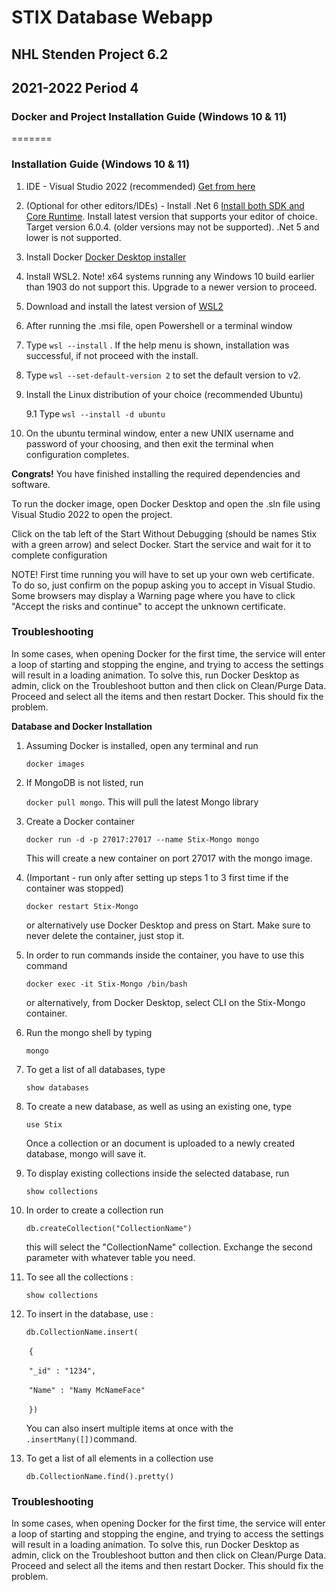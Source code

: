 # STIX Database Webapp

## NHL Stenden Project 6.2

## 2021-2022 Period 4 



### Docker and Project Installation Guide (Windows 10 & 11)
=======
### Installation Guide (Windows 10 & 11)


1. IDE - Visual Studio 2022 (recommended)  [Get from here](https://visualstudio.microsoft.com/thank-you-downloading-visual-studio/?sku=Community&channel=Release&version=VS2022&source=VSLandingPage&cid=2030&passive=false)

2. (Optional for other editors/IDEs)  - Install .Net 6 [Install both SDK and Core Runtime](https://dotnet.microsoft.com/en-us/download/dotnet/6.0). Install latest version that supports your editor of choice. Target version 6.0.4. (older versions may not be supported). .Net 5 and lower is not supported.

3. Install Docker [Docker Desktop installer](https://desktop.docker.com/win/main/amd64/Docker%20Desktop%20Installer.exe)

4. Install WSL2. Note! x64 systems running any Windows 10 build earlier than 1903 do not support this. Upgrade to a newer version to proceed.

5. Download and install the latest version of  [WSL2](https://wslstorestorage.blob.core.windows.net/wslblob/wsl_update_x64.msi)

6. After running the .msi file, open Powershell or a terminal window

7. Type `wsl --install` . If the help menu is shown, installation was successful, if not proceed with the install.

8. Type `wsl --set-default-version 2` to set the default version to v2.

9. Install the Linux distribution of your choice (recommended Ubuntu)

   9.1 Type `wsl --install -d ubuntu`

10. On the ubuntu terminal window, enter a new UNIX username and password of your choosing, and then exit the terminal when configuration completes.


**Congrats!** You have finished installing the required dependencies and software.

To run the docker image, open Docker Desktop and open the .sln file using Visual Studio 2022 to open the project. 

Click on the tab left of the Start Without Debugging (should be names Stix with a green arrow) and select Docker. Start the service and wait for it to complete configuration

NOTE! First time running you will have to set up your own web certificate. To do so, just confirm on the popup asking you to accept in Visual Studio. Some browsers may display a Warning page where you have to click "Accept the risks and continue" to accept the unknown certificate.


### Troubleshooting

In some cases, when opening Docker for the first time, the service will enter a loop of starting and stopping the engine, and trying to access the settings will result in a loading animation. To solve this, run Docker Desktop as admin, click on the Troubleshoot button and then click on Clean/Purge Data. Proceed and select all the items and then restart Docker. This should fix the problem.



**Database and Docker Installation**

1. Assuming Docker is installed, open any terminal and run

   `docker images`

2. If MongoDB is not listed, run

    `docker pull mongo`. This will pull the latest Mongo library

3. Create a Docker container

   `docker run -d -p 27017:27017 --name Stix-Mongo mongo`

   This will create a new container on port 27017 with the mongo image. 

4. (Important - run only after setting up steps 1 to 3 first time if the container was stopped)

   `docker restart Stix-Mongo`

   or alternatively use Docker Desktop and press on Start. Make sure to never delete the container, just stop it.

5. In order to run commands inside the container, you have to use this command

    `docker exec -it Stix-Mongo /bin/bash`

    or alternatively, from Docker Desktop, select CLI on the Stix-Mongo container.

6. Run the mongo shell by typing 

    `mongo`

7. To get a list of all databases, type

    `show databases`

8. To create a new database, as well as using an existing one, type

    `use Stix`

    Once a collection or an document is uploaded to a newly created database, mongo will save it.

9. To display existing collections inside the selected database, run

    `show collections`

10. In order to create a collection run

    `db.createCollection("CollectionName")`

    this will select the "CollectionName" collection. Exchange the second parameter with whatever table you need.

11. To see all the collections :

     `show collections`

12. To insert in the database, use :

     `db.CollectionName.insert(`

     ​	`{`

     ​			`"_id" : "1234",`

     ​			`"Name" : "Namy McNameFace"`

     ​	`})`

     You can also insert multiple items at once with the `.insertMany([])`command.

13. To get a list of all elements in a collection use

     `db.CollectionName.find().pretty()`

     

     

     


### Troubleshooting

In some cases, when opening Docker for the first time, the service will enter a loop of starting and stopping the engine, and trying to access the settings will result in a loading animation. To solve this, run Docker Desktop as admin, click on the Troubleshoot button and then click on Clean/Purge Data. Proceed and select all the items and then restart Docker. This should fix the problem.

